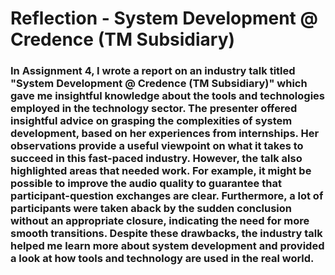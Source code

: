 # **Reflection - System Development @ Credence (TM Subsidiary)**
### In Assignment 4, I wrote a report on an industry talk titled "System Development @ Credence (TM Subsidiary)" which gave me insightful knowledge about the tools and technologies employed in the technology sector. The presenter offered insightful advice on grasping the complexities of system development, based on her experiences from internships. Her observations provide a useful viewpoint on what it takes to succeed in this fast-paced industry. However, the talk also highlighted areas that needed work. For example, it might be possible to improve the audio quality to guarantee that participant-question exchanges are clear. Furthermore, a lot of participants were taken aback by the sudden conclusion without an appropriate closure, indicating the need for more smooth transitions. Despite these drawbacks, the industry talk helped me learn more about system development and provided a look at how tools and technology are used in the real world.
